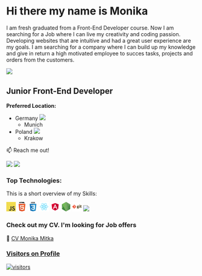 # Hi there my name is Monika
I am fresh graduated from a Front-End Developer course. 
Now I am searching for a Job where I can live my creativity and coding passion. Developing websites that are intuitive and had a great user experience are my goals. I am searching for a company where I can build up my knowledge and give in return a high motivated employee to succes tasks, projects and orders from the customers.  

[<img src="https://previews.123rf.com/images/tashatuvango/tashatuvango1805/tashatuvango180500243/101873571-job-opening-front-end-developer-3d-.jpg">]()

## **Junior Front-End Developer**  

**Preferred Location:**
- Germany [<img src="https://camo.githubusercontent.com/3a1ffef629b1cb43cbb208a22daa20dc8c38ac208ddd041ebe212aec61b35f88/68747470733a2f2f75706c6f61642e77696b696d656469612e6f72672f77696b6970656469612f636f6d6d6f6e732f622f62612f466c61675f6f665f4765726d616e792e737667" width="20">]()
  - Munich
- Poland [<img src="https://camo.githubusercontent.com/88a2286b038d933784334ac3471bf5163e7672af821e1e1dd0fff2bd15f86339/68747470733a2f2f75706c6f61642e77696b696d656469612e6f72672f77696b6970656469612f636f6d6d6f6e732f312f31322f466c61675f6f665f506f6c616e642e737667" width="20">]() 
  - Krakow

:mailbox: Reach me out!

[<img src="https://img.shields.io/badge/-Monika Mitka-EA4335?style=for-the-badge&labelColor=black&logo=Gmail&logoColor=EA4335">](mailto:mon.mitka@gmail.com)
[<img src="https://img.shields.io/badge/-Monika Mitka-0A66C2?style=for-the-badge&labelColor=black&logo=LinkedIn&logoColor=0A66C2">](https://de.linkedin.com/in/monika-mitka-85041647)
### ****Top Technologies:****
This is a short overview of my Skills:

[<img src="https://raw.githubusercontent.com/github/explore/80688e429a7d4ef2fca1e82350fe8e3517d3494d/topics/javascript/javascript.png" width="5%" height="5%">]()
[<img src="https://raw.githubusercontent.com/github/explore/80688e429a7d4ef2fca1e82350fe8e3517d3494d/topics/html/html.png" width="5%" height="5%">]()
[<img src="https://raw.githubusercontent.com/github/explore/80688e429a7d4ef2fca1e82350fe8e3517d3494d/topics/css/css.png" width="5%" height="5%">]()
[<img src="https://raw.githubusercontent.com/github/explore/80688e429a7d4ef2fca1e82350fe8e3517d3494d/topics/react/react.png" width="5%" height="5%">]()
[<img src="https://raw.githubusercontent.com/github/explore/80688e429a7d4ef2fca1e82350fe8e3517d3494d/topics/angular/angular.png" width="5%" height="5%">]()
[<img src="https://raw.githubusercontent.com/github/explore/80688e429a7d4ef2fca1e82350fe8e3517d3494d/topics/nodejs/nodejs.png" width="5%" height="5%">]()
[<img src="https://raw.githubusercontent.com/github/explore/80688e429a7d4ef2fca1e82350fe8e3517d3494d/topics/git/git.png" width="5%" height="5%">]()
[<img src="https://upload.wikimedia.org/wikipedia/commons/thumb/b/b8/Netlify_logo.svg/147px-Netlify_logo.svg.png">]()

### Check out my CV. I'm looking for Job offers
<g-emoji class="g-emoji" alias="paperclip" fallback-src="https://github.githubassets.com/images/icons/emoji/unicode/1f4ce.png">📎</g-emoji> <a href="https://github.com/MonikaMM77/CV-Monika-Mitka/blob/main/Monika%20Mitka%20Curriculum%20Vitae.pdf">CV Monika Mitka

### Visitors on Profile
![visitors](https://visitor-badge.glitch.me/badge?page_id="MonikaMM77"."MonikaMM77")

